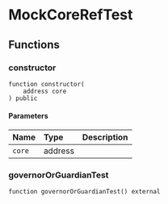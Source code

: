 # MockCoreRefTest

## Functions

### constructor

```solidity
function constructor(
    address core
) public
```

#### Parameters

| Name | Type | Description |
| :--- | :--- | :---------- |
| `core` | address |  |

### governorOrGuardianTest

```solidity
function governorOrGuardianTest() external
```

